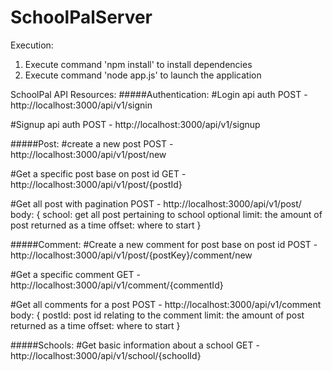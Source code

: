# SchoolPalServer

Execution:
1) Execute command 'npm install' to install dependencies
2) Execute command 'node app.js' to launch the application

SchoolPal API Resources:
#####Authentication:
#Login api auth
POST - http://localhost:3000/api/v1/signin

#Signup api auth
POST - http://localhost:3000/api/v1/signup 

#####Post:
#create a new post
POST - http://localhost:3000/api/v1/post/new 

#Get a specific post base on post id
GET - http://localhost:3000/api/v1/post/{postId}

#Get all post with pagination 
POST - http://localhost:3000/api/v1/post/ 
body: {
    school: get all post pertaining to school optional
    limit: the amount of post returned as a time
    offset: where to start
}

#####Comment:
#Create a new comment for post base on post id
POST - http://localhost:3000/api/v1/post/{postKey}/comment/new

#Get a specific comment 
GET - http://localhost:3000/api/v1/comment/{commentId}

#Get all comments for a post
POST - http://localhost:3000/api/v1/comment
body: {
    postId: post id relating to the comment
    limit: the amount of post returned as a time
    offset: where to start
}

#####Schools:
#Get basic information about a school 
GET - http://localhost:3000/api/v1/school/{schoolId}
